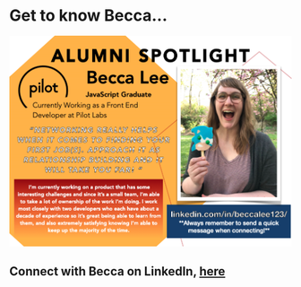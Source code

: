 <!-- <div align="center">  -->

# Get to know Becca...


![Raven](./assets/BeccaLee.png "Becca")

## Connect with Becca on LinkedIn, [here](https://www.linkedin.com/in/beccalee123/)

<!-- </div> -->